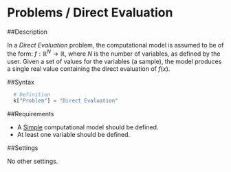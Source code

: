 # Problems / Direct Evaluation

##Description

In a *Direct Evaluation* problem, the computational model is assumed to be of the form: $f:\mathbb{R}^N\rightarrow\mathbb{R}$, where $N$ is the number of variables, as defined by the user. Given a set of values for the variables (a sample), the model produces a single real value containing the direct evaluation of $f(x)$. 


##Syntax
```python
  # Definition
  k["Problem"] = "Direct Evaluation"
```	  

##Requirements

+ A [Simple](/usage/models/simple) computational model should be defined.
+ At least one variable should be defined.

##Settings

No other settings.